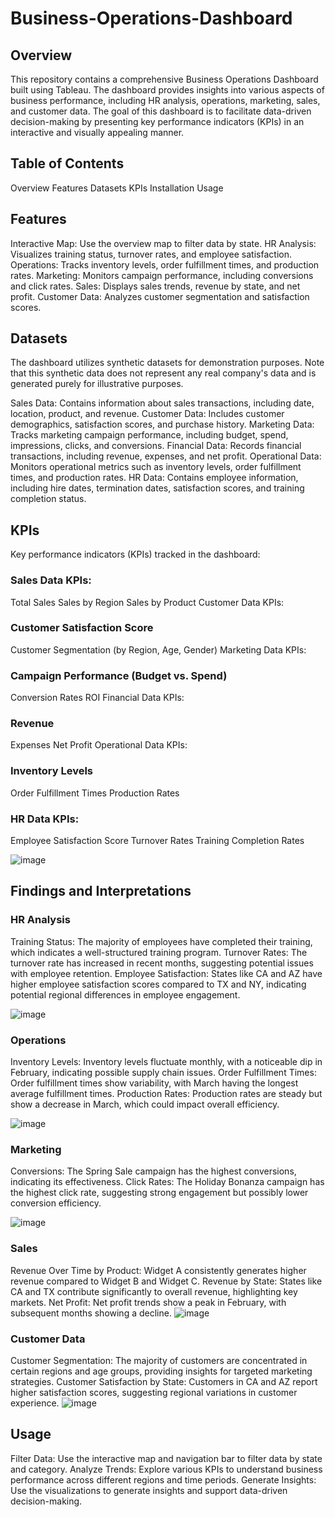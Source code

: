 # Business-Operations-Dashboard

## Overview
This repository contains a comprehensive Business Operations Dashboard built using Tableau. The dashboard provides insights into various aspects of business performance, including HR analysis, operations, marketing, sales, and customer data. The goal of this dashboard is to facilitate data-driven decision-making by presenting key performance indicators (KPIs) in an interactive and visually appealing manner.


## Table of Contents
Overview
Features
Datasets
KPIs
Installation
Usage

## Features
Interactive Map: Use the overview map to filter data by state.
HR Analysis: Visualizes training status, turnover rates, and employee satisfaction.
Operations: Tracks inventory levels, order fulfillment times, and production rates.
Marketing: Monitors campaign performance, including conversions and click rates.
Sales: Displays sales trends, revenue by state, and net profit.
Customer Data: Analyzes customer segmentation and satisfaction scores.

## Datasets
The dashboard utilizes synthetic datasets for demonstration purposes. Note that this synthetic data does not represent any real company's data and is generated purely for illustrative purposes.

Sales Data: Contains information about sales transactions, including date, location, product, and revenue.
Customer Data: Includes customer demographics, satisfaction scores, and purchase history.
Marketing Data: Tracks marketing campaign performance, including budget, spend, impressions, clicks, and conversions.
Financial Data: Records financial transactions, including revenue, expenses, and net profit.
Operational Data: Monitors operational metrics such as inventory levels, order fulfillment times, and production rates.
HR Data: Contains employee information, including hire dates, termination dates, satisfaction scores, and training completion status.

## KPIs
Key performance indicators (KPIs) tracked in the dashboard:

### Sales Data KPIs:

Total Sales
Sales by Region
Sales by Product
Customer Data KPIs:

### Customer Satisfaction Score
Customer Segmentation (by Region, Age, Gender)
Marketing Data KPIs:

### Campaign Performance (Budget vs. Spend)
Conversion Rates
ROI
Financial Data KPIs:

### Revenue
Expenses
Net Profit
Operational Data KPIs:

### Inventory Levels
Order Fulfillment Times
Production Rates

### HR Data KPIs:

Employee Satisfaction Score
Turnover Rates
Training Completion Rates

![image](https://github.com/kritika2004/Business-Operations-Dashboard/assets/112310702/db559f6d-fbb1-4222-822b-e82906297e3b)


## Findings and Interpretations
### HR Analysis
Training Status: The majority of employees have completed their training, which indicates a well-structured training program.
Turnover Rates: The turnover rate has increased in recent months, suggesting potential issues with employee retention.
Employee Satisfaction: States like CA and AZ have higher employee satisfaction scores compared to TX and NY, indicating potential regional differences in employee engagement.

![image](https://github.com/kritika2004/Business-Operations-Dashboard/assets/112310702/d484c65c-69f8-49b3-846f-4a2b221aa645)

### Operations
Inventory Levels: Inventory levels fluctuate monthly, with a noticeable dip in February, indicating possible supply chain issues.
Order Fulfillment Times: Order fulfillment times show variability, with March having the longest average fulfillment times.
Production Rates: Production rates are steady but show a decrease in March, which could impact overall efficiency.

![image](https://github.com/kritika2004/Business-Operations-Dashboard/assets/112310702/53091a2a-3e53-4c8b-8736-e0914f9410a9)

### Marketing
Conversions: The Spring Sale campaign has the highest conversions, indicating its effectiveness.
Click Rates: The Holiday Bonanza campaign has the highest click rate, suggesting strong engagement but possibly lower conversion efficiency.

![image](https://github.com/kritika2004/Business-Operations-Dashboard/assets/112310702/9c287f10-214e-48f9-b3cf-8bdc23c62aae)

### Sales
Revenue Over Time by Product: Widget A consistently generates higher revenue compared to Widget B and Widget C.
Revenue by State: States like CA and TX contribute significantly to overall revenue, highlighting key markets.
Net Profit: Net profit trends show a peak in February, with subsequent months showing a decline.
![image](https://github.com/kritika2004/Business-Operations-Dashboard/assets/112310702/2631541b-a174-478f-b6b9-b9f83c0796e1)

### Customer Data
Customer Segmentation: The majority of customers are concentrated in certain regions and age groups, providing insights for targeted marketing strategies.
Customer Satisfaction by State: Customers in CA and AZ report higher satisfaction scores, suggesting regional variations in customer experience.
![image](https://github.com/kritika2004/Business-Operations-Dashboard/assets/112310702/3d9841ac-d48e-44e3-b68c-a457d24287c3)


## Usage
Filter Data: Use the interactive map and navigation bar to filter data by state and category.
Analyze Trends: Explore various KPIs to understand business performance across different regions and time periods.
Generate Insights: Use the visualizations to generate insights and support data-driven decision-making.
